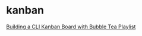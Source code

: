 # kanban

[Building a CLI Kanban Board with Bubble Tea Playlist](https://www.youtube.com/playlist?list=PLLLtqOZfy0pcFoSIeGXO-SOaP9qLqd_H6)
